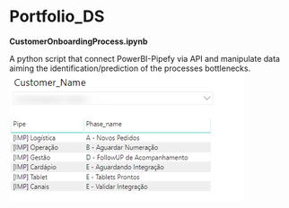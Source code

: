 # Portfolio_DS

**CustomerOnboardingProcess.ipynb**

A python script that connect PowerBI-Pipefy via API and manipulate data aiming the identification/prediction of the processes bottlenecks.
![alt text](./1_360view_per_customer.png)
